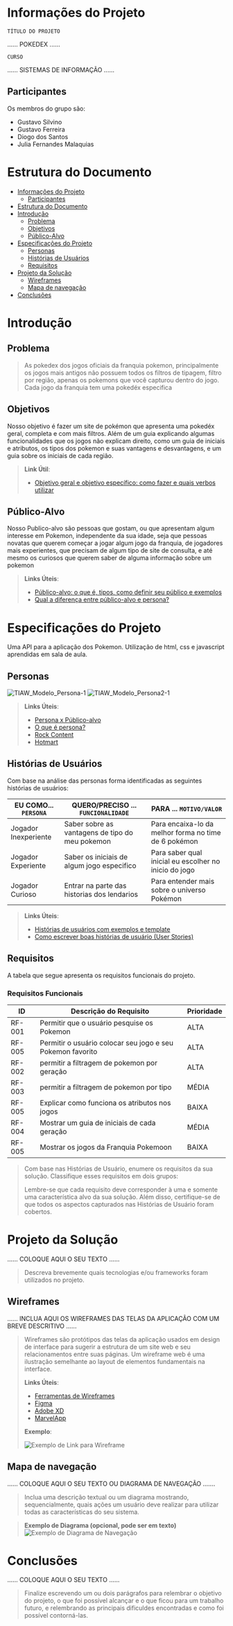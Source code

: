 # Informações do Projeto
`TÍTULO DO PROJETO`  

......  POKEDEX  ......

`CURSO` 

...... SISTEMAS DE INFORMAÇÃO  ......

## Participantes

 Os membros do grupo são: 
- Gustavo Silvino
- Gustavo Ferreira
- Diogo dos Santos 
- Julia Fernandes Malaquias


# Estrutura do Documento

- [Informações do Projeto](#informações-do-projeto)
  - [Participantes](#participantes)
- [Estrutura do Documento](#estrutura-do-documento)
- [Introdução](#introdução)
  - [Problema](#problema)
  - [Objetivos](#objetivos)
  - [Público-Alvo](#público-alvo)
- [Especificações do Projeto](#especificações-do-projeto)
  - [Personas](#personas)
  - [Histórias de Usuários](#histórias-de-usuários)
  - [Requisitos](#requisitos)
- [Projeto da Solução](#projeto-da-solução)
  - [Wireframes](#wireframes)
  - [Mapa de navegação](#mapa-de-navegação)
- [Conclusões](#avaliação-da-aplicação)
  
# Introdução

## Problema

> As pokedex dos jogos oficiais da franquia pokemon,
> principalmente os jogos mais antigos não possuem todos
> os filtros de tipagem, filtro por região, apenas os 
> pokemons que você capturou dentro do jogo.
> Cada jogo da franquia tem uma pokedéx especifica


## Objetivos

 
Nosso objetivo é fazer um site de pokémon que
apresenta uma pokedéx geral, completa e com mais filtros. 
Além de um guia explicando algumas funcionalidades 
que os jogos não explicam direito, como um guia de iniciais e atributos,
os tipos dos pokemon e suas vantagens e desvantagens,
e um guia sobre os iniciais de cada região.

> **Link Útil**:
> - [Objetivo geral e objetivo específico: como fazer e quais verbos utilizar](https://blog.mettzer.com/diferenca-entre-objetivo-geral-e-objetivo-especifico/)

## Público-Alvo

Nosso Publico-alvo são pessoas que gostam, ou que apresentam algum interesse em Pokemon, independente da sua idade,
seja que pessoas novatas que querem começar a jogar algum jogo da franquia, de jogadores mais experientes, que precisam de algum tipo de site de consulta, 
e até mesmo os curiosos que querem saber de alguma informação sobre um pokemon

> 
> **Links Úteis**:
> - [Público-alvo: o que é, tipos, como definir seu público e exemplos](https://klickpages.com.br/blog/publico-alvo-o-que-e/)
> - [Qual a diferença entre público-alvo e persona?](https://rockcontent.com/blog/diferenca-publico-alvo-e-persona/)
 
# Especificações do Projeto


Uma API para a aplicação dos Pokemon.
Utilização de html, css e javascript aprendidas em sala de aula.

## Personas
![TIAW_Modelo_Persona-1](https://user-images.githubusercontent.com/115491493/196257999-4895cbea-0914-4cc1-893e-c082b7e7b359.jpg)
![TIAW_Modelo_Persona2-1](https://user-images.githubusercontent.com/115491493/196258213-dd019958-a123-49f9-8160-4e0f0e165e68.jpg)

>
> **Links Úteis**:
> - [Persona x Público-alvo](https://flammo.com.br/blog/persona-e-publico-alvo-qual-a-diferenca/)
> - [O que é persona?](https://resultadosdigitais.com.br/blog/persona-o-que-e/)
> - [Rock Content](https://rockcontent.com/blog/personas/)
> - [Hotmart](https://blog.hotmart.com/pt-br/como-criar-persona-negocio/)
> 
 

## Histórias de Usuários

Com base na análise das personas forma identificadas as seguintes histórias de usuários:

|EU COMO... `PERSONA`|      QUERO/PRECISO ... `FUNCIONALIDADE`         |               PARA ... `MOTIVO/VALOR`                 |
|--------------------|-------------------------------------------------|-------------------------------------------------------|
|Jogador Inexperiente| Saber sobre as vantagens de tipo do meu pokemon | Para encaixa-lo da melhor forma no time de 6 pokémon  |
|Jogador Experiente  | Saber os iniciais de algum jogo especifico      | Para saber qual inicial eu escolher no inicio do jogo |
|Jogador Curioso     | Entrar na parte das historias dos lendarios     | Para entender mais sobre o universo Pokémon           |
                                                                                    
>
> **Links Úteis**:
> - [Histórias de usuários com exemplos e template](https://www.atlassian.com/br/agile/project-management/user-stories)
> - [Como escrever boas histórias de usuário (User Stories)](https://medium.com/vertice/como-escrever-boas-users-stories-hist%C3%B3rias-de-usu%C3%A1rios-b29c75043fac)

## Requisitos

A tabela que segue apresenta os requisitos funcionais do projeto. 

### Requisitos Funcionais

|ID    | Descrição do Requisito                        | Prioridade |
|------|-----------------------------------------------|------------|
|RF-001| Permitir que o usuário pesquise os Pokemon    |   ALTA     |
|RF-005| Permitir o usuário colocar seu jogo e seu Pokemon favorito       |   ALTA     | 
|RF-002| permitir a filtragem de pokemon por geração   |   ALTA     | 
|RF-003| permitir a filtragem de pokemon por tipo      |   MÉDIA    |
|RF-005| Explicar como funciona os atributos nos jogos |   BAIXA    |
|RF-004| Mostrar um guia de iniciais de cada geração   |   MÉDIA    |
|RF-005| Mostrar os jogos da Franquia Pokemoon         |   BAIXA    |


> Com base nas Histórias de Usuário, enumere os requisitos da sua
> solução. Classifique esses requisitos em dois grupos:
>
> Lembre-se que cada requisito deve corresponder à uma e somente uma
> característica alvo da sua solução. Além disso, certifique-se de que
> todos os aspectos capturados nas Histórias de Usuário foram cobertos.

# Projeto da Solução

......  COLOQUE AQUI O SEU TEXTO ......
> Descreva brevemente quais tecnologias e/ou frameworks foram utilizados no projeto.

## Wireframes

......  INCLUA AQUI OS WIREFRAMES DAS TELAS DA APLICAÇÃO COM UM BREVE DESCRITIVO ......

> Wireframes são protótipos das telas da aplicação usados em design de interface para sugerir a
> estrutura de um site web e seu relacionamentos entre suas
> páginas. Um wireframe web é uma ilustração semelhante ao
> layout de elementos fundamentais na interface.
> 
> **Links Úteis**:
> - [Ferramentas de Wireframes](https://rockcontent.com/blog/wireframes/)
> - [Figma](https://www.figma.com/)
> - [Adobe XD](https://www.adobe.com/br/products/xd.html#scroll)
> - [MarvelApp](https://marvelapp.com/developers/documentation/tutorials/)
> 
> **Exemplo**:
> 
> ![Exemplo de Link para Wireframe](images/wireframe-example.png)


## Mapa de navegação

......  COLOQUE AQUI O SEU TEXTO OU DIAGRAMA DE NAVEGAÇÃO .......

> Inclua uma descrição textual ou um diagrama mostrando, sequencialmente, quais ações
> um usuário deve realizar para utilizar todas as características do seu sistema. 


> **Exemplo de Diagrama (opcional, pode ser em texto)**
> ![Exemplo de Diagrama de Navegação](images/userflow.jpg)

# Conclusões

......  COLOQUE AQUI O SEU TEXTO ......

> Finalize escrevendo um ou dois parágrafos para relembrar o objetivo do projeto, 
> o que foi possível alcançar e o que ficou para um trabalho futuro, e relembrando
> as principais dificuldes encontradas e como foi possível contorná-las. 



